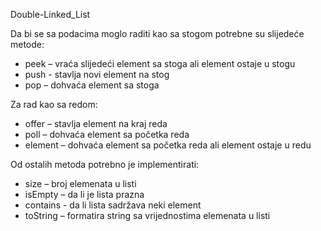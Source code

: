Double-Linked_List

Da bi se sa podacima moglo raditi kao sa stogom potrebne su slijedeće metode:

- peek – vraća slijedeći element sa stoga ali element ostaje u stogu
- push - stavlja novi element na stog
- pop – dohvaća element sa stoga

Za rad kao sa redom:

- offer – stavlja element na kraj reda
- poll – dohvaća element sa početka reda
- element – dohvaća element sa početka reda ali element ostaje u redu

Od ostalih metoda potrebno je implementirati:

- size – broj elemenata u listi
- isEmpty – da li je lista prazna
- contains - da li lista sadržava neki element
- toString – formatira string sa vrijednostima elemenata u listi 
